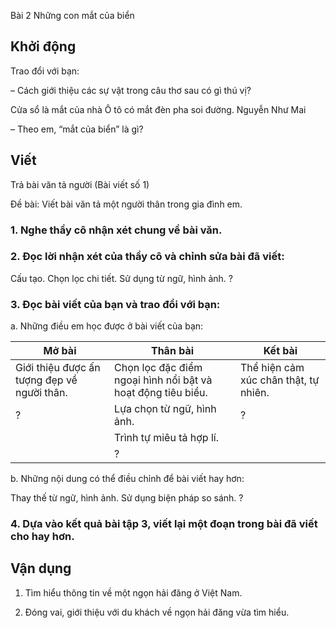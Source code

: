Bài
2
Những con mắt của biển

## Khởi động

Trao đổi với bạn:

– Cách giới thiệu các sự vật trong câu thơ sau có gì thú vị?

Cửa sổ là mắt của nhà
Ô tô có mắt đèn pha soi đường.
Nguyễn Như Mai

– Theo em, “mắt của biển” là gì?

## Viết

Trả bài văn tả người
(Bài viết số 1)

Đề bài: Viết bài văn tả một người thân trong gia đình em.
### 1. Nghe thầy cô nhận xét chung về bài văn.

### 2. Đọc lời nhận xét của thầy cô và chỉnh sửa bài đã viết:
Cấu tạo.
Chọn lọc chi tiết.
Sử dụng từ ngữ, hình ảnh.
?

### 3. Đọc bài viết của bạn và trao đổi với bạn:
a. Những điều em học được ở bài viết của bạn:

| Mở bài | Thân bài | Kết bài |
|---|---|---|
| Giới thiệu được ấn tượng đẹp về người thân. | Chọn lọc đặc điểm ngoại hình nổi bật và hoạt động tiêu biểu. | Thể hiện cảm xúc chân thật, tự nhiên. |
| ? | Lựa chọn từ ngữ, hình ảnh. | ? |
| | Trình tự miêu tả hợp lí. | |
| | ? | |

b. Những nội dung có thể điều chỉnh để bài viết hay hơn:

Thay thế từ ngữ, hình ảnh.
Sử dụng biện pháp so sánh.
?

### 4. Dựa vào kết quả bài tập 3, viết lại một đoạn trong bài đã viết cho hay hơn.

## Vận dụng

1. Tìm hiểu thông tin về một ngọn hải đăng ở Việt Nam.

2. Đóng vai, giới thiệu với du khách về ngọn hải đăng vừa tìm hiểu.
